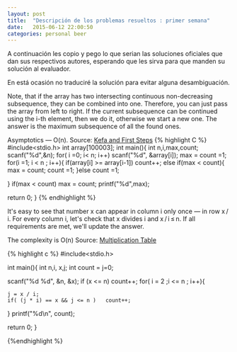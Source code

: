 ```yaml
---
layout: post
title:  "Descripción de los problemas resueltos : primer semana"
date:   2015-06-12 22:00:50
categories: personal beer
---
```

A continuación les copio y pego  lo que serian las soluciones oficiales que dan sus respectivos autores, esperando que les sirva para  que manden su solución al evaluador.

En está ocasión no traduciré la solución para evitar alguna desambiguación.

Note, that if the array has two intersecting continuous non-decreasing subsequence, they can be combined into one. Therefore, you can just pass the array from left to right. If the current subsequence can be continued using the i-th element, then we do it, otherwise we start a new one. The answer is the maximum subsequence of all the found ones.

Asymptotics — O(n).
Source: [Kefa and First Steps]
{% highlight C %}
#include<stdio.h>
int array[100003];
int main(){
  int n,i,max,count;
  scanf("%d",&n);
  for( i =0; i< n; i++)
    scanf("%d", &array[i]);
  max = count =1;
  for(i =1; i < n ; i++){
    if(array[i] >= array[i-1])
      count++;
    else if(max < count){
      max = count;
      count =1;
    }else count =1;

  }
  if(max < count) max = count;
  printf("%d",max);


return 0;
}
{% endhighlight %}



It's easy to see that number x can appear in column i only once — in row x / i. For every column i, let's check that x divides i and x / i ≤ n. If all requirements are met, we'll update the answer.

The complexity is O(n)
Source: [Multiplication Table]



{% highlight c %}
#include<stdio.h>

int main(){
  int n,i, x,j;
  int count = j=0;

  scanf("%d %d", &n, &x);
  if (x <= n) count++;
  for( i = 2 ;i <= n ; i++){

    j = x / i;
    if( (j * i) == x && j <= n )   count++;

  }
  printf("%d\n", count);


  return 0;
}

{%endhighlight %}


[Multiplication Table]: http://codeforces.com/blog/entry/20226
[Kefa and First Steps]: http://codeforces.com/blog/entry/20468
